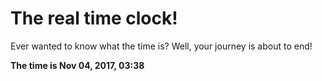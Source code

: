 # The real time clock!

Ever wanted to know what the time is? Well, your journey is about to end!

**The time is Nov 04, 2017, 03:38**